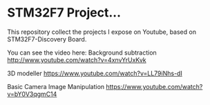 # STM32F7 Project...

This repository collect the projects I expose on Youtube, based on STM32F7-Discovery Board.

You can see the video here:
Background subtraction http://www.youtube.com/watch?v=4xnvYrUxKvk

3D modeller https://www.youtube.com/watch?v=LL79iNhs-dI

Basic Camera Image Manipulation https://www.youtube.com/watch?v=bY0V3qgmC14


